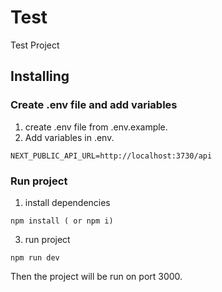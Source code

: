 # Test

Test Project

## Installing
### Create .env file and add variables
1. create .env file from .env.example.
2. Add variables in .env.
```
NEXT_PUBLIC_API_URL=http://localhost:3730/api
```

### Run project
1. install dependencies
```
npm install ( or npm i)
```
3. run project
```
npm run dev
```
Then the project will be run on port 3000.
